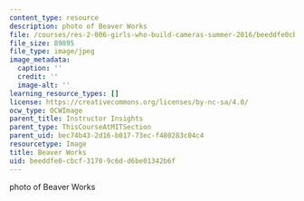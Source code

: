 ```yaml
---
content_type: resource
description: photo of Beaver Works
file: /courses/res-2-006-girls-who-build-cameras-summer-2016/beeddfe0cbcf31709c6dd6be01342b6f_beaver_works.jpg
file_size: 89895
file_type: image/jpeg
image_metadata:
  caption: ''
  credit: ''
  image-alt: ''
learning_resource_types: []
license: https://creativecommons.org/licenses/by-nc-sa/4.0/
ocw_type: OCWImage
parent_title: Instructor Insights
parent_type: ThisCourseAtMITSection
parent_uid: bec74b43-2d16-b017-73ec-f480283c04c4
resourcetype: Image
title: Beaver Works
uid: beeddfe0-cbcf-3170-9c6d-d6be01342b6f
---
```

photo of Beaver Works